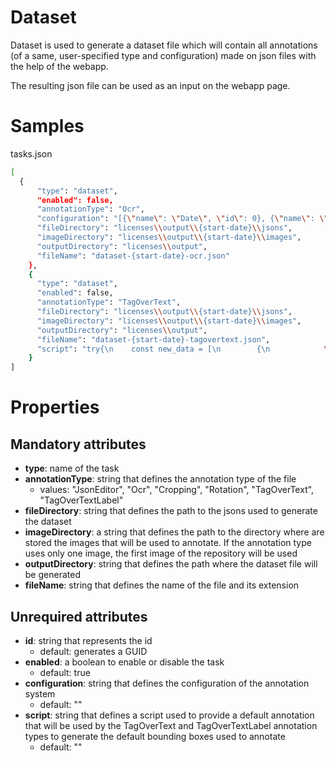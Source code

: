 # Dataset

Dataset is used to generate a dataset file which will contain all annotations (of a same, user-specified type and configuration) made on json files with the help of the webapp.

The resulting json file can be used as an input on the webapp page.

# Samples

tasks.json 
```sh
[
  {
      "type": "dataset",
      "enabled": false,
      "annotationType": "Ocr",
      "configuration": "[{\"name\": \"Date\", \"id\": 0}, {\"name\": \"City name\", \"id\": 1}]",
      "fileDirectory": "licenses\\output\\{start-date}\\jsons",
      "imageDirectory": "licenses\\output\\{start-date}\\images",
      "outputDirectory": "licenses\\output",
      "fileName": "dataset-{start-date}-ocr.json"
  	},
  	{
      "type": "dataset",
      "enabled": false,
      "annotationType": "TagOverText",
      "fileDirectory": "licenses\\output\\{start-date}\\jsons",
      "imageDirectory": "licenses\\output\\{start-date}\\images",
      "outputDirectory": "licenses\\output",
      "fileName": "dataset-{start-date}-tagovertext.json",
      "script": "try{\n    const new_data = [\n        {\n            \"annotation0\": {\n                \"labels\": {\n                    \"boundingBoxes\": [\n                        {\n                            \"id\": \"7ed8df70-9408-4b5a-b660-a36ef3447d02\",\n                            \"level\": 5,\n                            \"page_num\": 1,\n                            \"block_num\": 1,\n                            \"par_num\": 1,\n                            \"line_num\": 1,\n                            \"word_num\": 1,\n                            \"left\": 25,\n                            \"top\": 5,\n                            \"width\": 110,\n                            \"height\": 25,\n                            \"conf\": 73,\n                            \"text\": \"14.07.1981\"\n                        },\n                        {\n                            \"id\": \"7ed8df70-9408-4b5a-b660-a36ef3447d03\",\n                            \"level\": 3,\n                            \"page_num\": 1,\n                            \"block_num\": 2,\n                            \"par_num\": 1,\n                            \"line_num\": 1,\n                            \"word_num\": 1,\n                            \"left\": 145,\n                            \"top\": 5,\n                            \"width\": 109,\n                            \"height\": 28,\n                            \"conf\": 53,\n                            \"text\": \"Utopia city\"\n                        }\n                    ]\n                }\n            }\n        }\n    ];\n    rawBodyOutput = JSON.stringify(new_data);\n}\ncatch (e) {\n    rawBodyOutput = \"\"\n}"
  	}
] 
```


# Properties

## Mandatory attributes
- **type**: name of the task
- **annotationType**: string that defines the annotation type of the file
    - values: "JsonEditor", "Ocr", "Cropping", "Rotation", "TagOverText", "TagOverTextLabel"
- **fileDirectory**: string that defines the path to the jsons used to generate the dataset
- **imageDirectory**: a string that defines the path to the directory where are stored the images that will be used to annotate. If the annotation type uses only one image, the first image of the repository will be used
- **outputDirectory**: string that defines the path where the dataset file will be generated
- **fileName**: string that defines the name of the file and its extension  
    
## Unrequired attributes
- **id**: string that represents the id
    - default: generates a GUID
- **enabled**: a boolean to enable or disable the task
    - default: true
- **configuration**: string that defines the configuration of the annotation system
    - default: ""
- **script**: string that defines a script used to provide a default annotation that will be used by the TagOverText and TagOverTextLabel annotation types to generate the default bounding boxes used to annotate
    - default: ""